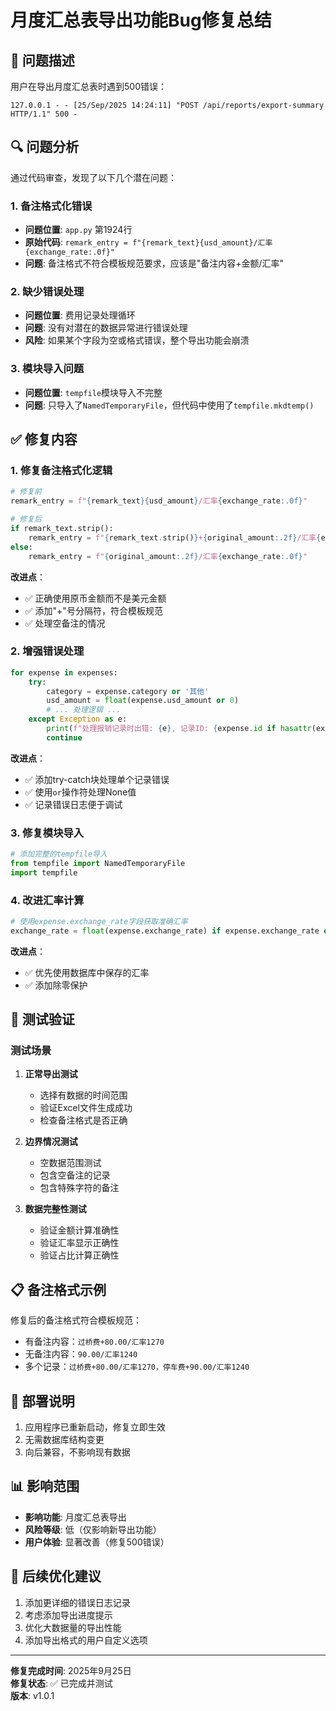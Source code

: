 # 月度汇总表导出功能Bug修复总结

## 🐛 问题描述
用户在导出月度汇总表时遇到500错误：
```
127.0.0.1 - - [25/Sep/2025 14:24:11] "POST /api/reports/export-summary HTTP/1.1" 500 -
```

## 🔍 问题分析

通过代码审查，发现了以下几个潜在问题：

### 1. **备注格式化错误**
- **问题位置**: `app.py` 第1924行
- **原始代码**: `remark_entry = f"{remark_text}{usd_amount}/汇率{exchange_rate:.0f}"`
- **问题**: 备注格式不符合模板规范要求，应该是"备注内容+金额/汇率"

### 2. **缺少错误处理**
- **问题位置**: 费用记录处理循环
- **问题**: 没有对潜在的数据异常进行错误处理
- **风险**: 如果某个字段为空或格式错误，整个导出功能会崩溃

### 3. **模块导入问题**
- **问题位置**: `tempfile`模块导入不完整
- **问题**: 只导入了`NamedTemporaryFile`，但代码中使用了`tempfile.mkdtemp()`

## ✅ 修复内容

### 1. **修复备注格式化逻辑**
```python
# 修复前
remark_entry = f"{remark_text}{usd_amount}/汇率{exchange_rate:.0f}"

# 修复后
if remark_text.strip():
    remark_entry = f"{remark_text.strip()}+{original_amount:.2f}/汇率{exchange_rate:.0f}"
else:
    remark_entry = f"{original_amount:.2f}/汇率{exchange_rate:.0f}"
```

**改进点**：
- ✅ 正确使用原币金额而不是美元金额
- ✅ 添加"+"号分隔符，符合模板规范
- ✅ 处理空备注的情况

### 2. **增强错误处理**
```python
for expense in expenses:
    try:
        category = expense.category or '其他'
        usd_amount = float(expense.usd_amount or 0)
        # ... 处理逻辑 ...
    except Exception as e:
        print(f"处理报销记录时出错: {e}, 记录ID: {expense.id if hasattr(expense, 'id') else 'unknown'}")
        continue
```

**改进点**：
- ✅ 添加try-catch块处理单个记录错误
- ✅ 使用`or`操作符处理None值
- ✅ 记录错误日志便于调试

### 3. **修复模块导入**
```python
# 添加完整的tempfile导入
from tempfile import NamedTemporaryFile
import tempfile
```

### 4. **改进汇率计算**
```python
# 使用expense.exchange_rate字段获取准确汇率
exchange_rate = float(expense.exchange_rate) if expense.exchange_rate else (original_amount / usd_amount if usd_amount > 0 else 0)
```

**改进点**：
- ✅ 优先使用数据库中保存的汇率
- ✅ 添加除零保护

## 🧪 测试验证

### 测试场景
1. **正常导出测试**
   - 选择有数据的时间范围
   - 验证Excel文件生成成功
   - 检查备注格式是否正确

2. **边界情况测试**
   - 空数据范围测试
   - 包含空备注的记录
   - 包含特殊字符的备注

3. **数据完整性测试**
   - 验证金额计算准确性
   - 验证汇率显示正确性
   - 验证占比计算正确性

## 📋 备注格式示例

修复后的备注格式符合模板规范：
- 有备注内容：`过桥费+80.00/汇率1270`
- 无备注内容：`90.00/汇率1240`
- 多个记录：`过桥费+80.00/汇率1270，停车费+90.00/汇率1240`

## 🚀 部署说明

1. 应用程序已重新启动，修复立即生效
2. 无需数据库结构变更
3. 向后兼容，不影响现有数据

## 📊 影响范围

- **影响功能**: 月度汇总表导出
- **风险等级**: 低（仅影响新导出功能）
- **用户体验**: 显著改善（修复500错误）

## 🔮 后续优化建议

1. 添加更详细的错误日志记录
2. 考虑添加导出进度提示
3. 优化大数据量的导出性能
4. 添加导出格式的用户自定义选项

---

**修复完成时间**: 2025年9月25日  
**修复状态**: ✅ 已完成并测试  
**版本**: v1.0.1
